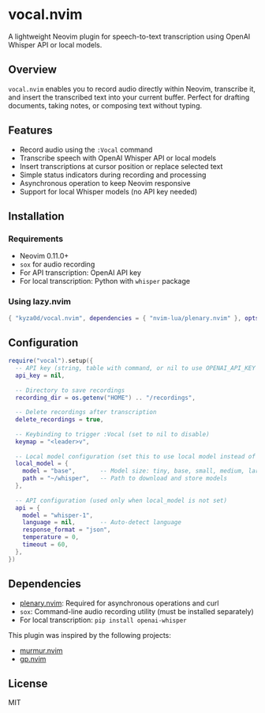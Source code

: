 # vocal.nvim

A lightweight Neovim plugin for speech-to-text transcription using OpenAI Whisper API or local models.

## Overview

`vocal.nvim` enables you to record audio directly within Neovim, transcribe it, and insert the transcribed text into your current buffer. Perfect for drafting documents, taking notes, or composing text without typing.

## Features

- Record audio using the `:Vocal` command
- Transcribe speech with OpenAI Whisper API or local models
- Insert transcriptions at cursor position or replace selected text
- Simple status indicators during recording and processing
- Asynchronous operation to keep Neovim responsive
- Support for local Whisper models (no API key needed)

## Installation

### Requirements

- Neovim 0.11.0+
- `sox` for audio recording
- For API transcription: OpenAI API key
- For local transcription: Python with `whisper` package

### Using lazy.nvim

```lua
{ "kyza0d/vocal.nvim", dependencies = { "nvim-lua/plenary.nvim" }, opts = {} }
```

## Configuration

```lua
require("vocal").setup({
  -- API key (string, table with command, or nil to use OPENAI_API_KEY env var)
  api_key = nil,
  
  -- Directory to save recordings
  recording_dir = os.getenv("HOME") .. "/recordings",
  
  -- Delete recordings after transcription
  delete_recordings = true,
  
  -- Keybinding to trigger :Vocal (set to nil to disable)
  keymap = "<leader>v",
  
  -- Local model configuration (set this to use local model instead of API)
  local_model = {
    model = "base",       -- Model size: tiny, base, small, medium, large
    path = "~/whisper",   -- Path to download and store models
  },
  
  -- API configuration (used only when local_model is not set)
  api = {
    model = "whisper-1",
    language = nil,       -- Auto-detect language
    response_format = "json",
    temperature = 0,
    timeout = 60,
  },
})
```

## Dependencies

- [plenary.nvim](https://github.com/nvim-lua/plenary.nvim): Required for asynchronous operations and curl
- `sox`: Command-line audio recording utility (must be installed separately)
- For local transcription: `pip install openai-whisper` 

This plugin was inspired by the following projects:
- [murmur.nvim](https://github.com/mecattaf/murmur.nvim)
- [gp.nvim](https://github.com/Robitx/gp.nvim)

## License

MIT
